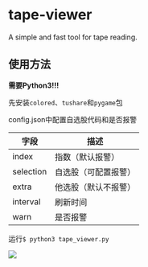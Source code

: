 # tape-viewer
A simple and fast tool for tape reading.

## 使用方法
**需要Python3!!!**

先安装`colored`、`tushare`和`pygame`包

config.json中配置自选股代码和是否报警

|字段|描述|
|---|---|
|index|指数（默认报警）|
|selection|自选股（可配置报警）|
|extra|他选股（默认不报警）|
|interval|刷新时间|
|warn|是否报警|

运行`$ python3 tape_viewer.py`

![](http://p2q6d37qm.bkt.clouddn.com/18-7-6/18491045.jpg)
